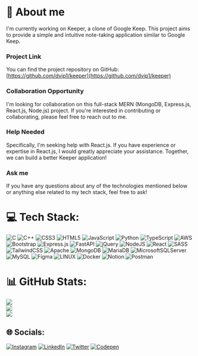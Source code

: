 # 🌟 About me 
I'm currently working on Keeper, a clone of Google Keep. This project aims to provide a simple and intuitive note-taking application similar to Google Keep.
### Project Link
You can find the project repository on GitHub: [https://github.com/dvip1/keeper](https://github.com/dvip1/keeper)

### Collaboration Opportunity
I'm looking for collaboration on this full-stack MERN (MongoDB, Express.js, React.js, Node.js) project. If you're interested in contributing or collaborating, please feel free to reach out to me.

### Help Needed
Specifically, I'm seeking help with React.js. If you have experience or expertise in React.js, I would greatly appreciate your assistance. Together, we can build a better Keeper application!

### Ask me
If you have any questions about any of the technologies mentioned below or anything else related to my tech stack, feel free to ask!

# 💻 Tech Stack:
![C](https://img.shields.io/badge/c-%2300599C.svg?style=for-the-badge&logo=c&logoColor=white) ![C++](https://img.shields.io/badge/c++-%2300599C.svg?style=for-the-badge&logo=c%2B%2B&logoColor=white) ![CSS3](https://img.shields.io/badge/css3-%231572B6.svg?style=for-the-badge&logo=css3&logoColor=white) ![HTML5](https://img.shields.io/badge/html5-%23E34F26.svg?style=for-the-badge&logo=html5&logoColor=white) ![JavaScript](https://img.shields.io/badge/javascript-%23323330.svg?style=for-the-badge&logo=javascript&logoColor=%23F7DF1E) ![Python](https://img.shields.io/badge/python-3670A0?style=for-the-badge&logo=python&logoColor=ffdd54) ![TypeScript](https://img.shields.io/badge/typescript-%23007ACC.svg?style=for-the-badge&logo=typescript&logoColor=white) ![AWS](https://img.shields.io/badge/AWS-%23FF9900.svg?style=for-the-badge&logo=amazon-aws&logoColor=white) ![Bootstrap](https://img.shields.io/badge/bootstrap-%23563D7C.svg?style=for-the-badge&logo=bootstrap&logoColor=white) ![Express.js](https://img.shields.io/badge/express.js-%23404d59.svg?style=for-the-badge&logo=express&logoColor=%2361DAFB) ![FastAPI](https://img.shields.io/badge/FastAPI-005571?style=for-the-badge&logo=fastapi) ![jQuery](https://img.shields.io/badge/jquery-%230769AD.svg?style=for-the-badge&logo=jquery&logoColor=white) ![NodeJS](https://img.shields.io/badge/node.js-6DA55F?style=for-the-badge&logo=node.js&logoColor=white) ![React](https://img.shields.io/badge/react-%2320232a.svg?style=for-the-badge&logo=react&logoColor=%2361DAFB) ![SASS](https://img.shields.io/badge/SASS-hotpink.svg?style=for-the-badge&logo=SASS&logoColor=white) ![TailwindCSS](https://img.shields.io/badge/tailwindcss-%2338B2AC.svg?style=for-the-badge&logo=tailwind-css&logoColor=white) ![Apache](https://img.shields.io/badge/apache-%23D42029.svg?style=for-the-badge&logo=apache&logoColor=white) ![MongoDB](https://img.shields.io/badge/MongoDB-%234ea94b.svg?style=for-the-badge&logo=mongodb&logoColor=white) ![MariaDB](https://img.shields.io/badge/MariaDB-003545?style=for-the-badge&logo=mariadb&logoColor=white) ![MicrosoftSQLServer](https://img.shields.io/badge/Microsoft%20SQL%20Sever-CC2927?style=for-the-badge&logo=microsoft%20sql%20server&logoColor=white) ![MySQL](https://img.shields.io/badge/mysql-%2300f.svg?style=for-the-badge&logo=mysql&logoColor=white) 	![Figma](https://img.shields.io/badge/figma-%23F24E1E.svg?style=for-the-badge&logo=figma&logoColor=white) ![LINUX](https://img.shields.io/badge/Linux-FCC624?style=for-the-badge&logo=linux&logoColor=black) ![Docker](https://img.shields.io/badge/docker-%230db7ed.svg?style=for-the-badge&logo=docker&logoColor=white) ![Notion](https://img.shields.io/badge/Notion-%23000000.svg?style=for-the-badge&logo=notion&logoColor=white) ![Postman](https://img.shields.io/badge/Postman-FF6C37?style=for-the-badge&logo=postman&logoColor=white)
# 📊 GitHub Stats:
![](https://github-readme-stats.vercel.app/api?username=dvip1&theme=nightowl&hide_border=false&include_all_commits=true&count_private=true)<br/>
![](https://github-readme-streak-stats.herokuapp.com/?user=dvip1&theme=nightowl&hide_border=false)<br/>
![](https://github-readme-stats.vercel.app/api/top-langs/?username=dvip1&theme=nightowl&hide_border=false&include_all_commits=true&count_private=true&layout=compact)



## 🌐 Socials:
[![Instagram](https://img.shields.io/badge/Instagram-%23E4405F.svg?logo=Instagram&logoColor=white)](https://instagram.com/dvip_patel) [![LinkedIn](https://img.shields.io/badge/LinkedIn-%230077B5.svg?logo=linkedin&logoColor=white)](https://linkedin.com/in/dvip-patel-23320a230) [![Twitter](https://img.shields.io/badge/Twitter-%231DA1F2.svg?logo=Twitter&logoColor=white)](https://twitter.com/PatelDvip) [![Codepen](https://img.shields.io/badge/Codepen-000000?style=for-the-badge&logo=codepen&logoColor=white)](https://codepen.io/dvip1) 


<!-- Proudly created with GPRM ( https://gprm.itsvg.in ) -->
